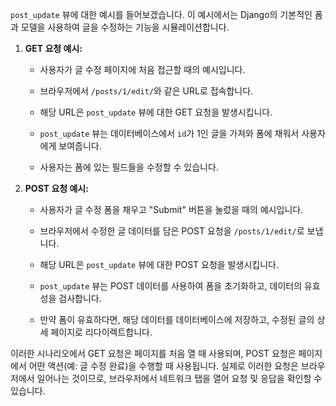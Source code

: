 `post_update` 뷰에 대한 예시를 들어보겠습니다. 이 예시에서는 Django의 기본적인 폼과 모델을 사용하여 글을 수정하는 기능을 시뮬레이션합니다.

1. **GET 요청 예시:**
   - 사용자가 글 수정 페이지에 처음 접근할 때의 예시입니다.

   - 브라우저에서 `/posts/1/edit/`와 같은 URL로 접속합니다.

   - 해당 URL은 `post_update` 뷰에 대한 GET 요청을 발생시킵니다.

   - `post_update` 뷰는 데이터베이스에서 `id`가 1인 글을 가져와 폼에 채워서 사용자에게 보여줍니다.

   - 사용자는 폼에 있는 필드들을 수정할 수 있습니다.

2. **POST 요청 예시:**
   - 사용자가 글 수정 폼을 채우고 "Submit" 버튼을 눌렀을 때의 예시입니다.

   - 브라우저에서 수정한 글 데이터를 담은 POST 요청을 `/posts/1/edit/`로 보냅니다.

   - 해당 URL은 `post_update` 뷰에 대한 POST 요청을 발생시킵니다.

   - `post_update` 뷰는 POST 데이터를 사용하여 폼을 초기화하고, 데이터의 유효성을 검사합니다.

   - 만약 폼이 유효하다면, 해당 데이터를 데이터베이스에 저장하고, 수정된 글의 상세 페이지로 리다이렉트합니다.

이러한 시나리오에서 GET 요청은 페이지를 처음 열 때 사용되며, POST 요청은 페이지에서 어떤 액션(예: 글 수정 완료)을 수행할 때 사용됩니다. 실제로 이러한 요청은 브라우저에서 일어나는 것이므로, 브라우저에서 네트워크 탭을 열어 요청 및 응답을 확인할 수 있습니다.